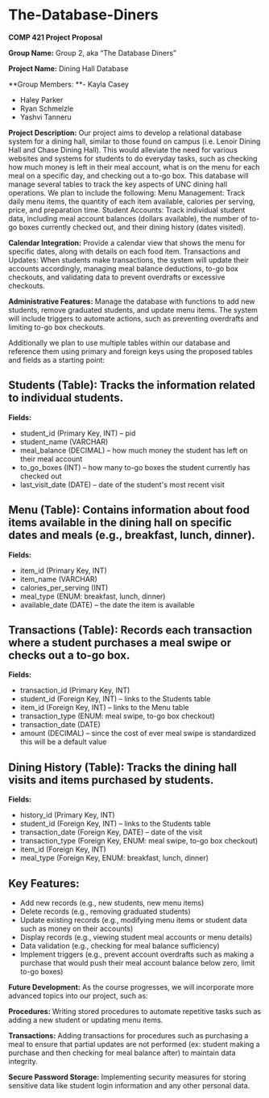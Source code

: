 # The-Database-Diners

**COMP 421 Project Proposal**

**Group Name:** Group 2, aka “The Database Diners”

**Project Name:** Dining Hall Database

**Group Members:
**- Kayla Casey
- Haley Parker
- Ryan Schmelzle 
- Yashvi Tanneru
  
**Project Description:** Our project aims to develop a relational database system for a dining hall, similar to those found on campus (i.e. Lenoir Dining Hall and Chase Dining Hall). This would alleviate the need for various websites and systems for students to do everyday tasks, such as checking how much money is left in their meal account, what is on the menu for each meal on a specific day, and checking out a to-go box. This database will manage several tables to track the key aspects of UNC dining hall operations. We plan to include the following:
Menu Management: Track daily menu items, the quantity of each item available, calories per serving, price, and preparation time.
Student Accounts: Track individual student data, including meal account balances (dollars available), the number of to-go boxes currently checked out, and their dining history (dates visited).

**Calendar Integration:** Provide a calendar view that shows the menu for specific dates, along with details on each food item.
Transactions and Updates: When students make transactions, the system will update their accounts accordingly, managing meal balance deductions, to-go box checkouts, and validating data to prevent overdrafts or excessive checkouts.

**Administrative Features:** Manage the database with functions to add new students, remove graduated students, and update menu items. The system will include triggers to automate actions, such as preventing overdrafts and limiting to-go box checkouts.

Additionally we plan to use multiple tables within our database and reference them using primary and foreign keys using the proposed tables and fields as a starting point:

## Students (Table): Tracks the information related to individual students.

**Fields:**
- student_id (Primary Key, INT)
– pid
- student_name (VARCHAR)
- meal_balance (DECIMAL) – how much money the student has left on their meal account
- to_go_boxes (INT) – how many to-go boxes the student currently has checked out
- last_visit_date (DATE) – date of the student's most recent visit

## Menu (Table): Contains information about food items available in the dining hall on specific dates and meals (e.g., breakfast, lunch, dinner).

**Fields:**
- item_id (Primary Key, INT)
- item_name (VARCHAR) 
- calories_per_serving (INT)
- meal_type (ENUM: breakfast, lunch, dinner)
- available_date (DATE) – the date the item is available

## Transactions (Table): Records each transaction where a student purchases a meal swipe or checks out a to-go box.

**Fields:**
- transaction_id (Primary Key, INT)
- student_id (Foreign Key, INT) – links to the Students table
- item_id (Foreign Key, INT) – links to the Menu table
- transaction_type (ENUM: meal swipe, to-go box checkout)
- transaction_date (DATE)
- amount (DECIMAL) – since the cost of ever meal swipe is standardized this will be a default value

## Dining History (Table): Tracks the dining hall visits and items purchased by students.

**Fields:**
- history_id (Primary Key, INT)
- student_id (Foreign Key, INT) – links to the Students table
- transaction_date (Foreign Key, DATE) – date of the visit
- transaction_type (Foreign Key, ENUM: meal swipe, to-go box checkout)
- item_id (Foreign Key, INT)
- meal_type (Foreign Key, ENUM: breakfast, lunch, dinner)

## Key Features:
- Add new records (e.g., new students, new menu items)
- Delete records (e.g., removing graduated students)
- Update existing records (e.g., modifying menu items or student data such as money on their accounts)
- Display records (e.g., viewing student meal accounts or menu details)
- Data validation (e.g., checking for meal balance sufficiency)
- Implement triggers (e.g., prevent account overdrafts such as making a purchase that would push their meal account balance below zero, limit to-go boxes)

**Future Development:** As the course progresses, we will incorporate more advanced topics into our project, such as:

**Procedures:** Writing stored procedures to automate repetitive tasks such as adding a new student or updating menu items.

**Transactions:** Adding transactions for procedures such as purchasing a meal to ensure that partial updates are not performed (ex: student making a purchase and then checking for meal balance after) to maintain data integrity.

**Secure Password Storage:** Implementing security measures for storing sensitive data like student login information and any other personal data.









